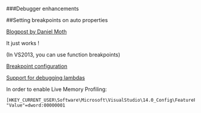 ﻿###Debugger enhancements

##Setting breakpoints on auto properties

[Blogpost by Daniel Moth](http://blogs.msdn.com/b/visualstudioalm/archive/2014/11/14/set-breakpoints-on-auto-implemented-properties-with-visual-studio-2015.aspx)

It just works !

(In VS2013, you can use function breakpoints)

[Breakpoint configuration](http://blogs.msdn.com/b/visualstudioalm/archive/2014/10/06/new-breakpoint-configuration-experience.aspx)


[Support for debugging lambdas](http://blogs.msdn.com/b/visualstudioalm/archive/2014/11/12/support-for-debugging-lambda-expressions-with-visual-studio-2015.aspx)

In order to enable Live Memory Profiling:

    [HKEY_CURRENT_USER\Software\Microsoft\VisualStudio\14.0_Config\FeatureFlags\DiagnosticsHub\PerformanceDebuggerEnabled]
    "Value"=dword:00000001

